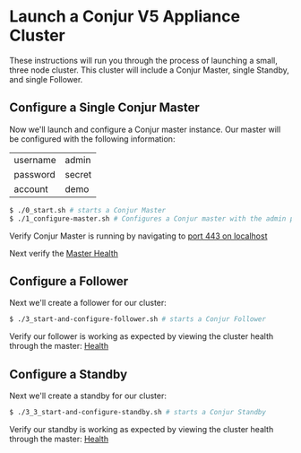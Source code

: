 # Launch a Conjur V5 Appliance Cluster

These instructions will run you through the process of launching a small, three node cluster. This cluster will include a Conjur Master, single Standby, and single Follower.

## Configure a Single Conjur Master

Now we'll launch and configure a Conjur master instance. Our master will be configured with the following information:

|||
--- | ---
username | admin
password | secret
account | demo

```sh
$ ./0_start.sh # starts a Conjur Master
$ ./1_configure-master.sh # Configures a Conjur master with the admin password `secret` and the account `demo`
```

Verify Conjur Master is running by navigating to [port 443 on localhost](https://localhost)

Next verify the [Master Health](https://localhost/health)

## Configure a Follower

Next we'll create a follower for our cluster:

```sh
$ ./3_start-and-configure-follower.sh # starts a Conjur Follower
```

Verify our follower is working as expected by viewing the cluster health through the master: [Health](https://localhost/health)


## Configure a Standby

Next we'll create a standby for our cluster:

```sh
$ ./3_3_start-and-configure-standby.sh # starts a Conjur Standby
```

Verify our standby is working as expected by viewing the cluster health through the master: [Health](https://localhost/health)
